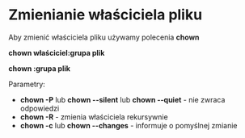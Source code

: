 # Zmienianie właściciela pliku

Aby zmienić właściciela pliku używamy polecenia **chown**

**chown właściciel:grupa plik**

**chown :grupa plik**

Parametry:

-   **chown -P** lub **chown --silent** lub **chown --quiet** - nie
    zwraca odpowiedzi
-   **chown -R** - zmienia właściciela rekursywnie
-   **chown -c** lub **chown --changes** - informuje o pomyślnej zmianie
